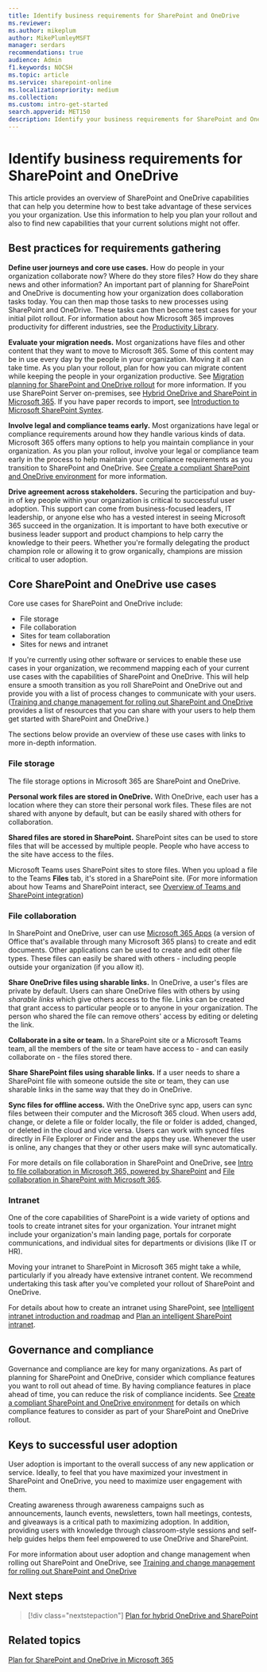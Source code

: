 ```yaml
---
title: Identify business requirements for SharePoint and OneDrive
ms.reviewer: 
ms.author: mikeplum
author: MikePlumleyMSFT
manager: serdars
recommendations: true
audience: Admin
f1.keywords: NOCSH
ms.topic: article
ms.service: sharepoint-online
ms.localizationpriority: medium
ms.collection:  
ms.custom: intro-get-started
search.appverid: MET150
description: Identify your business requirements for SharePoint and OneDrive as you plan your rollout.
---
```


# Identify business requirements for SharePoint and OneDrive

This article provides an overview of SharePoint and OneDrive capabilities that can help you determine how to best take advantage of these services you your organization. Use this information to help you plan your rollout and also to find new capabilities that your current solutions might not offer.

## Best practices for requirements gathering

**Define user journeys and core use cases.** How do people in your organization collaborate now? Where do they store files? How do they share news and other information? An important part of planning for SharePoint and OneDrive is documenting how your organization does collaboration tasks today. You can then map those tasks to new processes using SharePoint and OneDrive. These tasks can then become test cases for your initial pilot rollout.  For information about how Microsoft 365 improves productivity for different industries, see the [Productivity Library](https://support.office.com/article/d8ab82a5-5f02-4439-816b-4a5d35133e48).

**Evaluate your migration needs.** Most organizations have files and other content that they want to move to Microsoft 365. Some of this content may be in use every day by the people in your organization. Moving it all can take time. As you plan your rollout, plan for how you can migrate content while keeping the people in your organization productive. See [Migration planning for SharePoint and OneDrive rollout](plan-rollout-migration.md) for more information. If you use SharePoint Server on-premises, see [Hybrid OneDrive and SharePoint in Microsoft 365](hybrid.md). If you have paper records to import, see [Introduction to Microsoft SharePoint Syntex](/microsoft-365/contentunderstanding/).

**Involve legal and compliance teams early.** Most organizations have legal or compliance requirements around how they handle various kinds of data. Microsoft 365 offers many options to help you maintain compliance in your organization. As you plan your rollout, involve your legal or compliance team early in the process to help maintain your compliance requirements as you transition to SharePoint and OneDrive. See [Create a compliant SharePoint and OneDrive environment](compliant-environment.md) for more information.

**Drive agreement across stakeholders.** Securing the participation and buy-in of key people within your organization is critical to successful user adoption. This support can come from business-focused leaders, IT leadership, or anyone else who has a vested interest in seeing Microsoft 365 succeed in the organization. It is important to have both executive or business leader support and product champions to help carry the knowledge to their peers. Whether you're formally delegating the product champion role or allowing it to grow organically, champions are mission critical to user adoption.

## Core SharePoint and OneDrive use cases

Core use cases for SharePoint and OneDrive include:
- File storage
- File collaboration
- Sites for team collaboration
- Sites for news and intranet

If you're currently using other software or services to enable these use cases in your organization, we recommend mapping each of your current use cases with the capabilities of SharePoint and OneDrive. This will help ensure a smooth transition as you roll SharePoint and OneDrive out and provide you with a list of process changes to communicate with your users. ([Training and change management for rolling out SharePoint and OneDrive](training-change-management.md) provides a list of resources that you can share with your users to help them get started with SharePoint and OneDrive.)

The sections below provide an overview of these use cases with links to more in-depth information.

### File storage

The file storage options in Microsoft 365 are SharePoint and OneDrive.

**Personal work files are stored in OneDrive.** With OneDrive, each user has a location where they can store their personal work files. These files are not shared with anyone by default, but can be easily shared with others for collaboration.

**Shared files are stored in SharePoint.** SharePoint sites can be used to store files that will be accessed by multiple people. People who have access to the site have access to the files.

Microsoft Teams uses SharePoint sites to store files. When you upload a file to the Teams **Files** tab, it's stored in a SharePoint site. (For more information about how Teams and SharePoint interact, see [Overview of Teams and SharePoint integration](teams-connected-sites.md))

### File collaboration

In SharePoint and OneDrive, user can use [Microsoft 365 Apps](/deployoffice/about-microsoft-365-apps) (a version of Office that's available through many Microsoft 365 plans) to create and edit documents. Other applications can be used to create and edit other file types. These files can easily be shared with others - including people outside your organization (if you allow it).

**Share OneDrive files using sharable links.** In OneDrive, a user's files are private by default. Users can share OneDrive files with others by using *sharable links* which give others access to the file. Links can be created that grant access to particular people or to anyone in your organization. The person who shared the file can remove others' access by editing or deleting the link.

**Collaborate in a site or team.** In a SharePoint site or a Microsoft Teams team, all the members of the site or team have access to - and can easily collaborate on - the files stored there.

**Share SharePoint files using sharable links.** If a user needs to share a SharePoint file with someone outside the site or team, they can use sharable links in the same way that they do in OneDrive.

**Sync files for offline access.** With the OneDrive sync app, users can sync files between their computer and the Microsoft 365 cloud. When users add, change, or delete a file or folder locally, the file or folder is added, changed, or deleted in the cloud and vice versa. Users can work with synced files directly in File Explorer or Finder and the apps they use. Whenever the user is online, any changes that they or other users make will sync automatically. 

For more details on file collaboration in SharePoint and OneDrive, see [Intro to file collaboration in Microsoft 365, powered by SharePoint](intro-to-file-collaboration.md) and [File collaboration in SharePoint with Microsoft 365](deploy-file-collaboration.md).

### Intranet

One of the core capabilities of SharePoint is a wide variety of options and tools to create intranet sites for your organization. Your intranet might include your organization's main landing page, portals for corporate communications, and individual sites for departments or divisions (like IT or HR).

Moving your intranet to SharePoint in Microsoft 365 might take a while, particularly if you already have extensive intranet content. We recommend undertaking this task after you've completed your rollout of SharePoint and OneDrive.

For details about how to create an intranet using SharePoint, see [Intelligent intranet introduction and roadmap](intranet-team-overview.md) and [Plan an intelligent SharePoint intranet](plan-intranet.md).

## Governance and compliance

Governance and compliance are key for many organizations. As part of planning for SharePoint and OneDrive, consider which compliance features you want to roll out ahead of time. By having compliance features in place ahead of time, you can reduce the risk of compliance incidents. See [Create a compliant SharePoint and OneDrive environment](compliant-environment.md) for details on which compliance features to consider as part of your SharePoint and OneDrive rollout.

## Keys to successful user adoption

User adoption is important to the overall success of any new application or service. Ideally, to feel that you have maximized your investment in SharePoint and OneDrive, you need to maximize user engagement with them.

Creating awareness through awareness campaigns such as announcements, launch events, newsletters, town hall meetings, contests, and giveaways is a critical path to maximizing adoption. In addition, providing users with knowledge through classroom-style sessions and self-help guides helps them feel empowered to use OneDrive and SharePoint.

For more information about user adoption and change management when rolling out SharePoint and OneDrive, see [Training and change management for rolling out SharePoint and OneDrive](training-change-management.md)

## Next steps

> [!div class="nextstepaction"]
> [Plan for hybrid OneDrive and SharePoint](hybrid.md)

## Related topics

[Plan for SharePoint and OneDrive in Microsoft 365](plan-for-sharepoint-onedrive.md)
